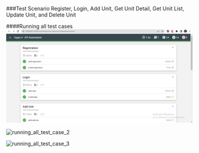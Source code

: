 ###Test Scenario Register, Login, Add Unit, Get Unit Detail, Get Unit List, Update Unit, and Delete Unit

####Running all test cases
![Alt text](image.png)

![running_all_test_case_2](https://github.com/theresiarumbo08/Tugas-API-Automation/assets/62734518/bae9ff35-29c0-434b-954a-b6fa84aeeb7a)

![running_all_test_case_3](https://github.com/theresiarumbo08/Tugas-API-Automation/assets/62734518/571eab8c-7bf1-49b7-9616-de167f90e276)

